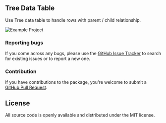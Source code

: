 ## Tree Data Table

Use Tree data table to handle rows with parent / child relationship.

<img src="https://raw.githubusercontent.com/Monkeyinator/ree_data_table/tree/main/example/media/tree_data_table.png" alt="Example Project" />

### Reporting bugs

If you come across any bugs, please use the [GitHub Issue Tracker](https://github.com/Monkeyinator/tree_data_table/issues)
to search for existing issues or to report a new one.

### Contribution

If you have contributions to the package, you're welcome to submit a
[GitHub Pull Request](https://github.com/Monkeyinator/tree_data_table/pulls).

## License

All source code is openly available and distributed under the MIT license.
